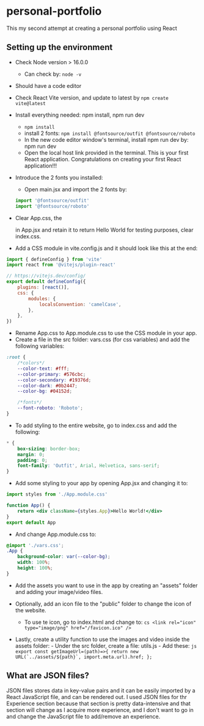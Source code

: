 # personal-portfolio

This my second attempt at creating a personal portfolio using React

## Setting up the environment

-   Check Node version > 16.0.0
    -   Can check by: `node -v`
-   Should have a code editor
-   Check React Vite version, and update to latest by `npm create vite@latest`
-   Install everything needed: npm install, npm run dev

    -   `npm install`
    -   install 2 fonts: `npm install @fontsource/outfit @fontsource/roboto`
    -   In the new code editor window's terminal, install npm run dev by: npm run dev
    -   Open the local host link provided in the terminal. This is your first React application. Congratulations on creating your first React application!!!

-   Introduce the 2 fonts you installed:
    -   Open main.jsx and import the 2 fonts by:
    ```js
    import '@fontsource/outfit'
    import '@fontsource/roboto'
    ```
-   Clear App.css, the <div/> in App.jsx and retain it to return Hello World for testing purposes, clear index.css.
-   Add a CSS module in vite.config.js and it should look like this at the end:

```js
import { defineConfig } from 'vite'
import react from '@vitejs/plugin-react'

// https://vitejs.dev/config/
export default defineConfig({
    plugins: [react()],
    css: {
        modules: {
            localsConvention: 'camelCase',
        },
    },
})
```

-   Rename App.css to App.module.css to use the CSS module in your app.
-   Create a file in the src folder: vars.css (for css variables) and add the following variables:

```css
:root {
    /*colors*/
    --color-text: #fff;
    --color-primary: #576cbc;
    --color-secondary: #19376d;
    --color-dark: #0b2447;
    --color-bg: #04152d;

    /*fonts*/
    --font-roboto: 'Roboto';
}
```

-   To add styling to the entire website, go to index.css and add the following:

```css
* {
    box-sizing: border-box;
    margin: 0;
    padding: 0;
    font-family: 'Outfit', Arial, Helvetica, sans-serif;
}
```

-   Add some styling to your app by opening App.jsx and changing it to:

```jsx
import styles from './App.module.css'

function App() {
    return <div className={styles.App}>Hello World!</div>
}
export default App
```

-   And change App.module.css to:

```css
@import './vars.css';
.App {
    background-color: var(--color-bg);
    width: 100%;
    height: 100%;
}
```

-   Add the assets you want to use in the app by creating an "assets" folder and adding your image/video files.
-   Optionally, add an icon file to the "public" folder to change the icon of the website.

    -   To use te icon, go to index.html and change <link> to: `cs <link rel="icon" type="image/png" href="/favicon.ico" />`

-   Lastly, create a utility function to use the images and video inside the assets folder: - Under the src folder, create a file: utils.js - Add these:
    `` js export
const getImageUrl=(path)=>{
return new URL(`../assets/${path}`, import.meta.url).href;
}; ``

## What are JSON files?

JSON files stores data in key-value pairs and it can be easily imported by a React JavaScript file, and can be rendered out.
I used JSON files for thr Experience section because that section is pretty data-intensive and that section will change as I acquire more experience, and I don't want to go in and change the JavaScript file to add/remove an experience.
